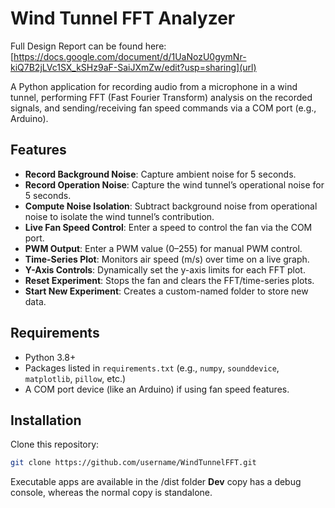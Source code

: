 # Wind Tunnel FFT Analyzer
Full Design Report can be found here: [https://docs.google.com/document/d/1UaNozU0gymNr-kiQ7B2jLVc1SX_kSHz9aF-SaiJXmZw/edit?usp=sharing](url)

A Python application for recording audio from a microphone in a wind tunnel, performing FFT (Fast Fourier Transform) analysis on the recorded signals, and sending/receiving fan speed commands via a COM port (e.g., Arduino).

## Features

- **Record Background Noise**: Capture ambient noise for 5 seconds.
- **Record Operation Noise**: Capture the wind tunnel’s operational noise for 5 seconds.
- **Compute Noise Isolation**: Subtract background noise from operational noise to isolate the wind tunnel’s contribution.
- **Live Fan Speed Control**: Enter a speed to control the fan via the COM port.
- **PWM Output**: Enter a PWM value (0–255) for manual PWM control.
- **Time-Series Plot**: Monitors air speed (m/s) over time on a live graph.
- **Y-Axis Controls**: Dynamically set the y-axis limits for each FFT plot.
- **Reset Experiment**: Stops the fan and clears the FFT/time-series plots.
- **Start New Experiment**: Creates a custom-named folder to store new data.

## Requirements

- Python 3.8+  
- Packages listed in `requirements.txt` (e.g., `numpy`, `sounddevice`, `matplotlib`, `pillow`, etc.)
- A COM port device (like an Arduino) if using fan speed features.

## Installation
Clone this repository:
   ```bash
   git clone https://github.com/username/WindTunnelFFT.git
  ```

Executable apps are available in the /dist folder
**Dev** copy has a debug console, whereas the normal copy is standalone.
